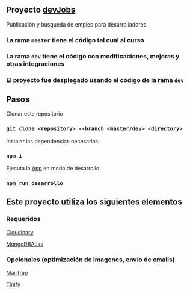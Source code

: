 ## Proyecto [devJobs](https://infinite-peak-70937.herokuapp.com)

Publicación y búsqueda de empleo para desarrolladores

### La rama `master` tiene el código tal cual al curso

### La rama `dev` tiene el código con modificaciones, mejoras y otras integraciones

### El proyecto fue desplegado usando el código de la rama `dev`

## Pasos

Clonar este repositorio

### `git clone <repository> --branch <master/dev> <directory>`

Instalar las dependencias necesarias

### `npm i`

Ejecuta la [App](http://localhost:5000) en modo de desarrollo

### `npm run desarrollo`

## Este proyecto utiliza los siguientes elementos

### Requeridos

[Cloudinary](https://cloudinary.com/)

[MongoDBAtlas](https://cloud.mongodb.com/user#/atlas/login)

### Opcionales (optimización de imagenes, envío de emails)

[MailTrap](https://mailtrap.io/)

[Tinify](https://tinypng.com/)
